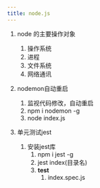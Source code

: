 ```yaml
---
title: node.js
---
```

1. node 的主要操作对象
   1. 操作系统
   2. 进程
   3. 文件系统
   4. 网络通讯

2. nodemon自动重启
   1. 监视代码修改，自动重启
   2. npm i nodemon -g
   3. node index.js

3. 单元测试jest
   1. 安装jest库
      1. npm i jest -g 
      2. jest index(目录名)
      3. __test__
         1. index.spec.js
